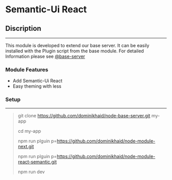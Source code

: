 
# Semantic-Ui React

## Discription

---

This module is developed to extend our base server. It can be easily installed with the Plugin script from the base module. For detailed Information please see [@base-server](https://github.com/dominikhaid/node-base-server.git)

### Module Features

- Add Semantic-Ui React
- Easy theming with less


### Setup

---

> git clone https://github.com/dominikhaid/node-base-server.git my-app
> 
> cd my-app
> 
> npm run plguin p=https://github.com/dominikhaid/node-module-next.git
> 
> npm run plguin p=https://github.com/dominikhaid/node-module-react-semantic.git
> 
> npm run dev